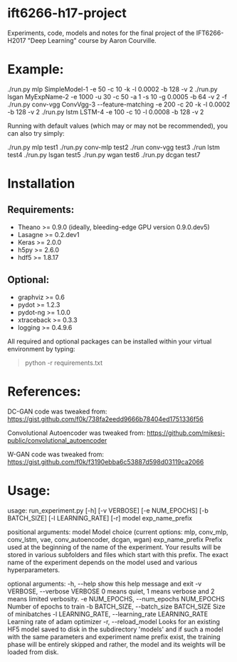# ift6266-h17-project

Experiments, code, models and notes for the final project of the IFT6266-H2017 "Deep Learning" course by Aaron Courville.

# Example:

./run.py mlp SimpleModel-1 -e 50 -c 10 -k -l 0.0002 -b 128 -v 2
./run.py lsgan MyExpName-2 -e 1000 -u 30 -c 50 -a 1 -s 10 -g 0.0005 -b 64 -v 2 -f
./run.py conv-vgg ConvVgg-3 --feature-matching -e 200 -c 20 -k -l 0.0002 -b 128 -v 2
./run.py lstm LSTM-4 -e 100 -c 10 -l 0.0008 -b 128 -v 2

Running with default values (which may or may not be recommended), you can also try simply:

./run.py mlp test1
./run.py conv-mlp test2
./run conv-vgg test3
./run lstm test4
./run.py lsgan test5
./run.py wgan test6
./run.py dcgan test7

# Installation

## Requirements:

* Theano >= 0.9.0 (ideally, bleeding-edge GPU version 0.9.0.dev5)
* Lasagne >= 0.2.dev1
* Keras >= 2.0.0
* h5py >= 2.6.0
* hdf5 >= 1.8.17

## Optional:

* graphviz >= 0.6
* pydot >= 1.2.3
* pydot-ng >= 1.0.0
* xtraceback >= 0.3.3
* logging >= 0.4.9.6

All required and optional packages can be installed within your virtual environment by typing:

> python -r requirements.txt

# References:

DC-GAN code was tweaked from:
https://gist.github.com/f0k/738fa2eedd9666b78404ed1751336f56

Convolutional Autoencoder was tweaked from:
https://github.com/mikesj-public/convolutional_autoencoder

W-GAN code was tweaked from:
https://gist.github.com/f0k/f3190ebba6c53887d598d03119ca2066

# Usage:
usage: run_experiment.py [-h] [-v VERBOSE] [-e NUM_EPOCHS] [-b BATCH_SIZE]
                         [-l LEARNING_RATE] [-r]
                         model exp_name_prefix

positional arguments:
  model                 Model choice (current options: mlp, conv_mlp,
                        conv_lstm, vae, conv_autoencoder, dcgan, wgan)
  exp_name_prefix       Prefix used at the beginning of the name of the
                        experiment. Your results will be stored in various
                        subfolders and files which start with this prefix. The
                        exact name of the experiment depends on the model used
                        and various hyperparameters.

optional arguments:
  -h, --help            show this help message and exit
  -v VERBOSE, --verbose VERBOSE
                        0 means quiet, 1 means verbose and 2 means limited
                        verbosity.
  -e NUM_EPOCHS, --num_epochs NUM_EPOCHS
                        Number of epochs to train
  -b BATCH_SIZE, --batch_size BATCH_SIZE
                        Size of minibatches
  -l LEARNING_RATE, --learning_rate LEARNING_RATE
                        Learning rate of adam optimizer
  -r, --reload_model    Looks for an existing HF5 model saved to disk in the
                        subdirectory 'models' and if such a model with the
                        same parameters and experiment name prefix exist, the
                        training phase will be entirely skipped and rather,
                        the model and its weights will be loaded from disk.
